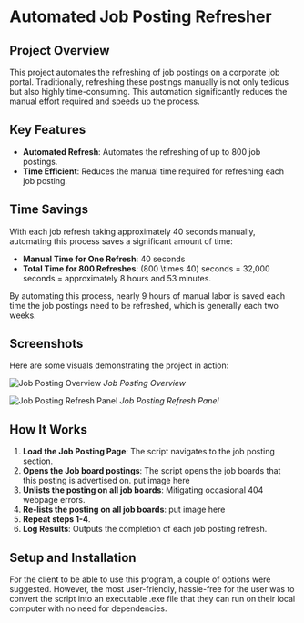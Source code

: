 # Automated Job Posting Refresher

## Project Overview

This project automates the refreshing of job postings on a corporate job portal. Traditionally, refreshing these postings manually is not only tedious but also highly time-consuming. This automation significantly reduces the manual effort required and speeds up the process.

## Key Features

- **Automated Refresh**: Automates the refreshing of up to 800 job postings.
- **Time Efficient**: Reduces the manual time required for refreshing each job posting.

## Time Savings

With each job refresh taking approximately 40 seconds manually, automating this process saves a significant amount of time:

- **Manual Time for One Refresh**: 40 seconds
- **Total Time for 800 Refreshes**: \(800 \times 40\) seconds = 32,000 seconds = approximately 8 hours and 53 minutes.

By automating this process, nearly 9 hours of manual labor is saved each time the job postings need to be refreshed, which is generally each two weeks.

## Screenshots

Here are some visuals demonstrating the project in action:

![Job Posting Overview](https://example.com/path_to_screenshot_84.png)
*Job Posting Overview*

![Job Posting Refresh Panel](https://example.com/path_to_screenshot_85.png)
*Job Posting Refresh Panel*

## How It Works

1. **Load the Job Posting Page**: The script navigates to the job posting section.
2. **Opens the Job board postings**: The script opens the job boards that this posting is advertised on. put image here
3. **Unlists the posting on all job boards**: Mitigating occasional 404 webpage errors.
4. **Re-lists the posting on all job boards**: put image here
5. **Repeat steps 1-4**.
6. **Log Results**: Outputs the completion of each job posting refresh.

## Setup and Installation

For the client to be able to use this program, a couple of options were suggested. However, the most user-friendly, hassle-free for the user was to convert the script into an executable .exe file that they can run on their local computer with no need for dependencies. 

